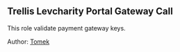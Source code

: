 Trellis Levcharity Portal Gateway Call
--------------------------------------
This role validate payment gateway keys.

Author: [Tomek](https://github.com/tomektomczuk)